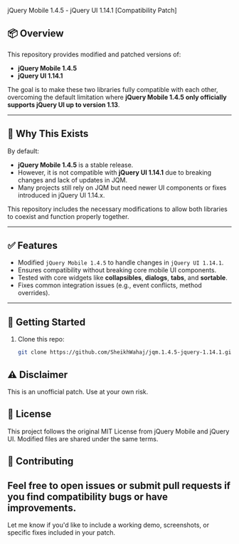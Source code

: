 jQuery Mobile 1.4.5 - jQuery UI 1.14.1 [Compatibility Patch]

## 📦 Overview

This repository provides modified and patched versions of:

- **jQuery Mobile 1.4.5**
- **jQuery UI 1.14.1**

The goal is to make these two libraries fully compatible with each other, overcoming the default limitation where **jQuery Mobile 1.4.5 only officially supports jQuery UI up to version 1.13**.

---

## 🔧 Why This Exists

By default:
- **jQuery Mobile 1.4.5** is a stable release.
- However, it is not compatible with **jQuery UI 1.14.1** due to breaking changes and lack of updates in JQM.
- Many projects still rely on JQM but need newer UI components or fixes introduced in jQuery UI 1.14.x.

This repository includes the necessary modifications to allow both libraries to coexist and function properly together.

---

## ✅ Features

- Modified `jQuery Mobile 1.4.5` to handle changes in `jQuery UI 1.14.1`.
- Ensures compatibility without breaking core mobile UI components.
- Tested with core widgets like **collapsibles**, **dialogs**, **tabs**, and **sortable**.
- Fixes common integration issues (e.g., event conflicts, method overrides).

---

## 🚀 Getting Started

1. Clone this repo:
   ```bash
   git clone https://github.com/SheikhWahaj/jqm.1.4.5-jquery-1.14.1.git

## ⚠️ Disclaimer
This is an unofficial patch. Use at your own risk.

## 📃 License
This project follows the original MIT License from jQuery Mobile and jQuery UI. Modified files are shared under the same terms.

## 🤝 Contributing
Feel free to open issues or submit pull requests if you find compatibility bugs or have improvements.
---

Let me know if you'd like to include a working demo, screenshots, or specific fixes included in your patch.




